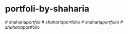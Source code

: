# portfoli-by-shaharia
#   s h a h a r i a _ p o r t f o l i  
 #   s h a h a r i a _ p o r t f o l i o  
 #   s h a h a r i a _ p o r t f o l i o  
 #   s h a h a r i a _ p o r t f o l i o  
 